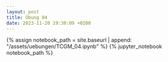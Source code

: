 ```yaml
---
layout: post
title: Übung 04
date: 2023-11-20 19:30:09 +0200
---
```


{% assign notebook_path = site.baseurl | append: "/assets/uebungen/TCGM_04.ipynb" %} {% jupyter_notebook notebook_path %}
